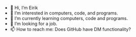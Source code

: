- 👋 Hi, I’m Eirik
- 👀 I’m interested in computers, code, and programs.
- 🌱 I’m currently learning computers, code and programs.
- 💞️ I’m looking for a job.
- 📫 How to reach me: Does GitHub have DM functionality?

<!---
EirikBergesen/EirikBergesen is a ✨ special ✨ repository because its `README.md` (this file) appears on your GitHub profile.
You can click the Preview link to take a look at your changes.
--->
